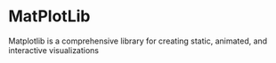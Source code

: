 # MatPlotLib
Matplotlib is a comprehensive library for creating static, animated, and interactive visualizations
